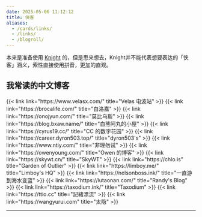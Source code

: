 ```yaml
---
date: 2025-05-06 11:12:12
title: 侠客
aliases:
  - /cards/links/
  - /links/
  - /blogroll/
---
```


本来是准备使用 [Knight](https://zh.wikipedia.org/wiki/%E9%AA%91%E5%A3%AB) 的，但是思来想去，Knight并不能代表想要表达的「侠客」涵义，索性直接使用拼音，更加的直观。

## 我常读的中文博客

<div class="flex flex-wrap gap-4">
{{< link link="https://www.velasx.com/" title="Velas 电波站" >}}
{{< link link="https://brocalife.com/" title="白洛嘉" >}}
{{< link link="https://onojyun.com/" title="莫比乌斯" >}}
{{< link link="https://blog.bxaw.name/" title="白熊阿丸的小屋" >}}
{{< link link="https://cyrus19.cc/" title="CC 的数字花园" >}}
{{< link link="https://career.dyron503.top/" title="dyron503's" >}}
{{< link link="https://www.ntiy.com/" title="非理勿试" >}}
{{< link link="https://owenyoung.com/" title="Owen 的博客" >}}
{{< link link="https://skywt.cn/" title="SkyWT" >}}
{{< link link="https://chlo.is" title="Garden of Outlier" >}}
{{< link link="https://limboy.me/" title="Limboy's HQ" >}}
{{< link link="https://nelsonboss.ink/" title="一直游到海水变蓝" >}}
{{< link link="https://lutaonan.com/" title="Randy's Blog" >}}
{{< link link="https://taxodium.ink/" title="Taxodium" >}}
{{< link link="https://ttio.cc" title="記緒漂流" >}}
{{< link link="https://wangyurui.com" title="太隐" >}}
</div>

---
